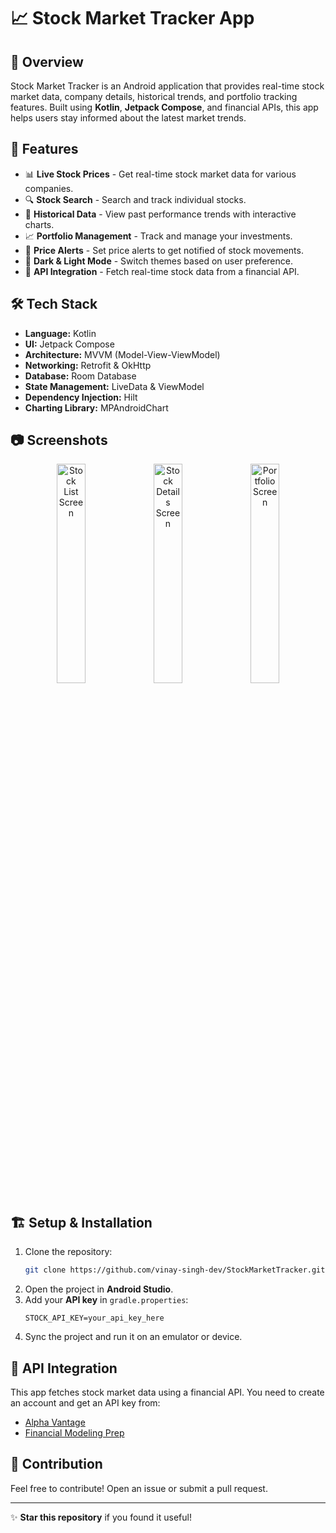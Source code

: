# 📈 Stock Market Tracker App

## 📌 Overview
Stock Market Tracker is an Android application that provides real-time stock market data, company details, historical trends, and portfolio tracking features. Built using **Kotlin**, **Jetpack Compose**, and financial APIs, this app helps users stay informed about the latest market trends.

## 🚀 Features
- 📊 **Live Stock Prices** - Get real-time stock market data for various companies.
- 🔍 **Stock Search** - Search and track individual stocks.
- 📅 **Historical Data** - View past performance trends with interactive charts. 
- 📈 **Portfolio Management** - Track and manage your investments.
- 🔔 **Price Alerts** - Set price alerts to get notified of stock movements.
- 🌙 **Dark & Light Mode** - Switch themes based on user preference.
- 📡 **API Integration** - Fetch real-time stock data from a financial API.

## 🛠 Tech Stack
- **Language:** Kotlin
- **UI:** Jetpack Compose
- **Architecture:** MVVM (Model-View-ViewModel)
- **Networking:** Retrofit & OkHttp
- **Database:** Room Database
- **State Management:** LiveData & ViewModel
- **Dependency Injection:** Hilt
- **Charting Library:** MPAndroidChart

## 📷 Screenshots
<p align="center">
  <img src="https://via.placeholder.com/300" alt="Stock List Screen" width="30%"/>
  <img src="https://via.placeholder.com/300" alt="Stock Details Screen" width="30%"/>
  <img src="https://via.placeholder.com/300" alt="Portfolio Screen" width="30%"/>
</p>

## 🏗 Setup & Installation
1. Clone the repository:
   ```bash
   git clone https://github.com/vinay-singh-dev/StockMarketTracker.git
   ```
2. Open the project in **Android Studio**.
3. Add your **API key** in `gradle.properties`:
   ```properties
   STOCK_API_KEY=your_api_key_here
   ```
4. Sync the project and run it on an emulator or device.

## 📌 API Integration
This app fetches stock market data using a financial API. You need to create an account and get an API key from:
- [Alpha Vantage](https://www.alphavantage.co/)
- [Financial Modeling Prep](https://financialmodelingprep.com/)

## 🤝 Contribution
Feel free to contribute! Open an issue or submit a pull request.

---
✨ **Star this repository** if you found it useful!
